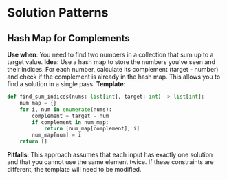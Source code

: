# Solution Patterns

## Hash Map for Complements

**Use when**: You need to find two numbers in a collection that sum up to a target value.
**Idea**: Use a hash map to store the numbers you've seen and their indices. For each number, calculate its complement (target - number) and check if the complement is already in the hash map. This allows you to find a solution in a single pass.
**Template**:

```python
def find_sum_indices(nums: list[int], target: int) -> list[int]:
    num_map = {}
    for i, num in enumerate(nums):
        complement = target - num
        if complement in num_map:
            return [num_map[complement], i]
        num_map[num] = i
    return []
```

**Pitfalls**: This approach assumes that each input has exactly one solution and that you cannot use the same element twice. If these constraints are different, the template will need to be modified.
